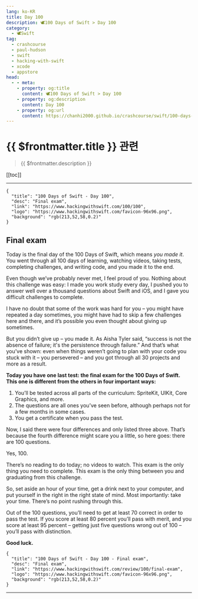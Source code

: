 ```yaml
---
lang: ko-KR
title: Day 100
description: 🕊️100 Days of Swift > Day 100
category:
  - 🕊️Swift
tag: 
  - crashcourse
  - paul-hudson
  - swift
  - hacking-with-swift
  - xcode
  - appstore
head:
  - - meta:
    - property: og:title
      content: 🕊️100 Days of Swift > Day 100
    - property: og:description
      content: Day 100
    - property: og:url
      content: https://chanhi2000.github.io/crashcourse/swift/100-days-of-swift/100.html
---
```


# {{ $frontmatter.title }} 관련

> {{ $frontmatter.description }}

[[toc]]

---

```component VPCard
{
  "title": "100 Days of Swift - Day 100",
  "desc": "Final exam",
  "link": "https://www.hackingwithswift.com/100/100",
  "logo": "https://www.hackingwithswift.com/favicon-96x96.png",
  "background": "rgb(213,52,58,0.2)"
}
```

## Final exam

Today is the final day of the 100 Days of Swift, which means _you made it_. You went through all 100 days of learning, watching videos, taking tests, completing challenges, and writing code, and you made it to the end.

Even though we’ve probably never met, I feel proud of you. Nothing about this challenge was easy: I made you work study every day, I pushed you to answer well over a thousand questions about Swift and iOS, and I gave you difficult challenges to complete.

I have no doubt that some of the work was hard for you – you might have repeated a day sometimes, you might have had to skip a few challenges here and there, and it’s possible you even thought about giving up sometimes.

But you didn’t give up – you made it. As Aisha Tyler said, “success is not the absence of failure; it's the persistence through failure.” And that’s what you’ve shown: even when things weren’t going to plan with your code you stuck with it – you persevered – and you got through all 30 projects and more as a result.

__Today you have one last test: the final exam for the 100 Days of Swift. This one is different from the others in four important ways:__

1. You’ll be tested across all parts of the curriculum: SpriteKit, UIKit, Core Graphics, and more.
2. The questions are all ones you’ve seen before, although perhaps not for a few months in some cases.
3. You get a certificate when you pass the test.

Now, I said there were four differences and only listed three above. That’s because the fourth difference might scare you a little, so here goes: there are 100 questions.

Yes, 100.

There’s no reading to do today; no videos to watch. This exam is the only thing you need to complete. This exam is the only thing between you and graduating from this challenge.

So, set aside an hour of your time, get a drink next to your computer, and put yourself in the right in the right state of mind. Most importantly: take your time. There’s no point rushing through this.

Out of the 100 questions, you’ll need to get at least 70 correct in order to pass the test. If you score at least 80 percent you’ll pass with merit, and you score at least 95 percent – getting just five questions wrong out of 100 – you’ll pass with distinction.

__Good luck.__

```component VPCard
{
  "title": "100 Days of Swift - Day 100 - Final exam",
  "desc": "Final exam",
  "link": "https://www.hackingwithswift.com/review/100/final-exam",
  "logo": "https://www.hackingwithswift.com/favicon-96x96.png",
  "background": "rgb(213,52,58,0.2)"
}

```

---

<TagLinks />